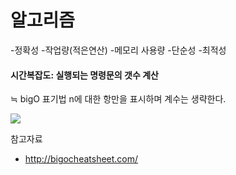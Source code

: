 # 알고리즘
-정확성
-작업량(적은연산)
-메모리 사용량
-단순성
-최적성

#### 시간복잡도: 실행되는 명령문의 갯수 계산
≒ bigO 표기법
n에 대한 항만을 표시하며 계수는 생략한다.


![](https://images.velog.io/images/elqla/post/a945ed78-bf3e-41e6-b850-73b03338a04d/image.png)



참고자료
- http://bigocheatsheet.com/